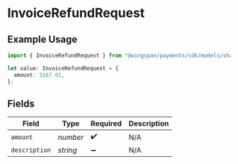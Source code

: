 # InvoiceRefundRequest

## Example Usage

```typescript
import { InvoiceRefundRequest } from "@wingspan/payments/sdk/models/shared";

let value: InvoiceRefundRequest = {
  amount: 3267.01,
};
```

## Fields

| Field              | Type               | Required           | Description        |
| ------------------ | ------------------ | ------------------ | ------------------ |
| `amount`           | *number*           | :heavy_check_mark: | N/A                |
| `description`      | *string*           | :heavy_minus_sign: | N/A                |